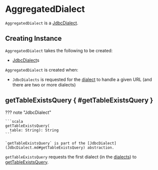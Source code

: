 # AggregatedDialect

`AggregatedDialect` is a [JdbcDialect](JdbcDialect.md).

## Creating Instance

`AggregatedDialect` takes the following to be created:

* <span id="dialects"> [JdbcDialect](JdbcDialect.md)s

`AggregatedDialect` is created when:

* `JdbcDialects` is requested for the [dialect](JdbcDialects.md#get) to handle a given URL (and there are two or more dialects)

## getTableExistsQuery { #getTableExistsQuery }

??? note "JdbcDialect"

    ```scala
    getTableExistsQuery(
      table: String): String
    ```

    `getTableExistsQuery` is part of the [JdbcDialect](JdbcDialect.md#getTableExistsQuery) abstraction.

`getTableExistsQuery` requests the first dialect (in the [dialects](#dialects)) to [getTableExistsQuery](JdbcDialect.md#getTableExistsQuery).
